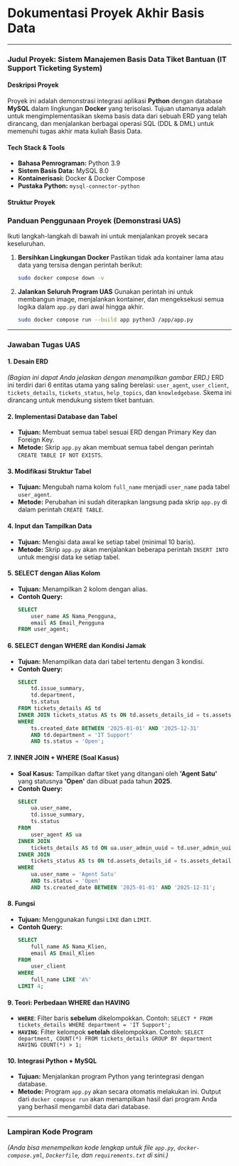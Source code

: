 # **Dokumentasi Proyek Akhir Basis Data**

---

### **Judul Proyek: Sistem Manajemen Basis Data Tiket Bantuan (IT Support Ticketing System)**

#### **Deskripsi Proyek**

Proyek ini adalah demonstrasi integrasi aplikasi **Python** dengan database **MySQL** dalam lingkungan **Docker** yang terisolasi. Tujuan utamanya adalah untuk mengimplementasikan skema basis data dari sebuah ERD yang telah dirancang, dan menjalankan berbagai operasi SQL (DDL & DML) untuk memenuhi tugas akhir mata kuliah Basis Data.

#### **Tech Stack & Tools**
* **Bahasa Pemrograman:** Python 3.9
* **Sistem Basis Data:** MySQL 8.0
* **Kontainerisasi:** Docker & Docker Compose
* **Pustaka Python:** `mysql-connector-python`

#### **Struktur Proyek**

### **Panduan Penggunaan Proyek (Demonstrasi UAS)**

Ikuti langkah-langkah di bawah ini untuk menjalankan proyek secara keseluruhan.

1.  **Bersihkan Lingkungan Docker**
    Pastikan tidak ada kontainer lama atau data yang tersisa dengan perintah berikut:
    ```bash
    sudo docker compose down -v
    ```

2.  **Jalankan Seluruh Program UAS**
    Gunakan perintah ini untuk membangun image, menjalankan kontainer, dan mengeksekusi semua logika dalam `app.py` dari awal hingga akhir.
    ```bash
    sudo docker compose run --build app python3 /app/app.py
    ```

---

### **Jawaban Tugas UAS**

#### **1. Desain ERD**
*(Bagian ini dapat Anda jelaskan dengan menampilkan gambar ERD.)*
ERD ini terdiri dari 6 entitas utama yang saling berelasi: `user_agent`, `user_client`, `tickets_details`, `tickets_status`, `help_topics`, dan `knowledgebase`. Skema ini dirancang untuk mendukung sistem tiket bantuan.

#### **2. Implementasi Database dan Tabel**
-   **Tujuan:** Membuat semua tabel sesuai ERD dengan Primary Key dan Foreign Key.
-   **Metode:** Skrip `app.py` akan membuat semua tabel dengan perintah `CREATE TABLE IF NOT EXISTS`.

#### **3. Modifikasi Struktur Tabel**
-   **Tujuan:** Mengubah nama kolom `full_name` menjadi `user_name` pada tabel `user_agent`.
-   **Metode:** Perubahan ini sudah diterapkan langsung pada skrip `app.py` di dalam perintah `CREATE TABLE`.

#### **4. Input dan Tampilkan Data**
-   **Tujuan:** Mengisi data awal ke setiap tabel (minimal 10 baris).
-   **Metode:** Skrip `app.py` akan menjalankan beberapa perintah `INSERT INTO` untuk mengisi data ke setiap tabel.

#### **5. SELECT dengan Alias Kolom**
-   **Tujuan:** Menampilkan 2 kolom dengan alias.
-   **Contoh Query:**
    ```sql
    SELECT
        user_name AS Nama_Pengguna,
        email AS Email_Pengguna
    FROM user_agent;
    ```

#### **6. SELECT dengan WHERE dan Kondisi Jamak**
-   **Tujuan:** Menampilkan data dari tabel tertentu dengan 3 kondisi.
-   **Contoh Query:**
    ```sql
    SELECT
        td.issue_summary,
        td.department,
        ts.status
    FROM tickets_details AS td
    INNER JOIN tickets_status AS ts ON td.assets_details_id = ts.assets_details_id
    WHERE
        ts.created_date BETWEEN '2025-01-01' AND '2025-12-31'
        AND td.department = 'IT Support'
        AND ts.status = 'Open';
    ```

#### **7. INNER JOIN + WHERE (Soal Kasus)**
-   **Soal Kasus:** Tampilkan daftar tiket yang ditangani oleh **'Agent Satu'** yang statusnya **'Open'** dan dibuat pada tahun **2025**.
-   **Contoh Query:**
    ```sql
    SELECT
        ua.user_name,
        td.issue_summary,
        ts.status
    FROM
        user_agent AS ua
    INNER JOIN
        tickets_details AS td ON ua.user_admin_uuid = td.user_admin_uuid
    INNER JOIN
        tickets_status AS ts ON td.assets_details_id = ts.assets_details_id
    WHERE
        ua.user_name = 'Agent Satu'
        AND ts.status = 'Open'
        AND ts.created_date BETWEEN '2025-01-01' AND '2025-12-31';
    ```

#### **8. Fungsi**
-   **Tujuan:** Menggunakan fungsi `LIKE` dan `LIMIT`.
-   **Contoh Query:**
    ```sql
    SELECT
        full_name AS Nama_Klien,
        email AS Email_Klien
    FROM
        user_client
    WHERE
        full_name LIKE 'A%'
    LIMIT 4;
    ```

#### **9. Teori: Perbedaan WHERE dan HAVING**
-   **`WHERE`**: Filter baris **sebelum** dikelompokkan. Contoh: `SELECT * FROM tickets_details WHERE department = 'IT Support';`
-   **`HAVING`**: Filter kelompok **setelah** dikelompokkan. Contoh: `SELECT department, COUNT(*) FROM tickets_details GROUP BY department HAVING COUNT(*) > 1;`

#### **10. Integrasi Python + MySQL**
-   **Tujuan:** Menjalankan program Python yang terintegrasi dengan database.
-   **Metode:** Program `app.py` akan secara otomatis melakukan ini. Output dari `docker compose run` akan menampilkan hasil dari program Anda yang berhasil mengambil data dari database.

---

### **Lampiran Kode Program**

*(Anda bisa menempelkan kode lengkap untuk file `app.py`, `docker-compose.yml`, `Dockerfile`, dan `requirements.txt` di sini.)*
